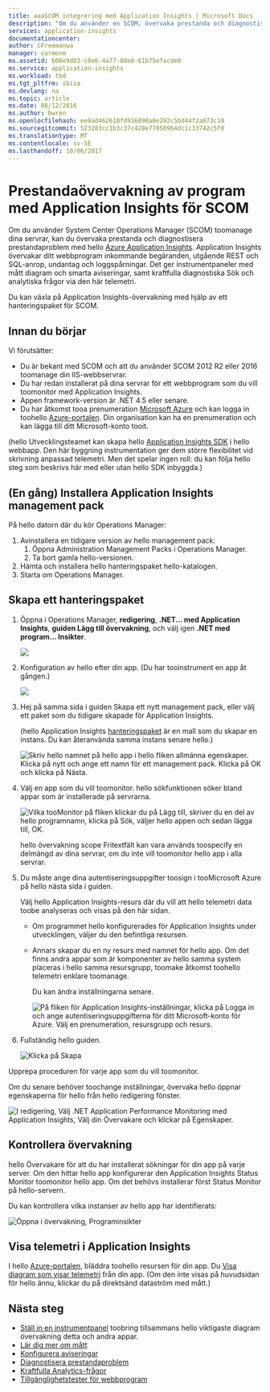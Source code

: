 ```yaml
---
title: aaaSCOM integrering med Application Insights | Microsoft Docs
description: "Om du använder en SCOM, övervaka prestanda och diagnostisera problem med Application Insights. Omfattande instrumentpaneler, smart aviseringar, kraftfulla verktyg för Nätverksdiagnostik och analys frågor."
services: application-insights
documentationcenter: 
author: CFreemanwa
manager: carmonm
ms.assetid: 606e9d03-c0e6-4a77-80e8-61b75efacde0
ms.service: application-insights
ms.workload: tbd
ms.tgt_pltfrm: ibiza
ms.devlang: na
ms.topic: article
ms.date: 08/12/2016
ms.author: bwren
ms.openlocfilehash: ee9ad462610fd916098a0e292c5bd44f2a873c10
ms.sourcegitcommit: 523283cc1b3c37c428e77850964dc1c33742c5f0
ms.translationtype: MT
ms.contentlocale: sv-SE
ms.lasthandoff: 10/06/2017
---
```

# <a name="application-performance-monitoring-using-application-insights-for-scom"></a>Prestandaövervakning av program med Application Insights för SCOM
Om du använder System Center Operations Manager (SCOM) toomanage dina servrar, kan du övervaka prestanda och diagnostisera prestandaproblem med hello [Azure Application Insights](app-insights-asp-net.md). Application Insights övervakar ditt webbprogram inkommande begäranden, utgående REST och SQL-anrop, undantag och loggspårningar. Det ger instrumentpaneler med mått diagram och smarta aviseringar, samt kraftfulla diagnostiska Sök och analytiska frågor via den här telemetri. 

Du kan växla på Application Insights-övervakning med hjälp av ett hanteringspaket för SCOM.

## <a name="before-you-start"></a>Innan du börjar
Vi förutsätter:

* Du är bekant med SCOM och att du använder SCOM 2012 R2 eller 2016 toomanage din IIS-webbservrar.
* Du har redan installerat på dina servrar för ett webbprogram som du vill toomonitor med Application Insights.
* Appen framework-version är .NET 4.5 eller senare.
* Du har åtkomst tooa prenumeration [Microsoft Azure](https://azure.com) och kan logga in toohello [Azure-portalen](https://portal.azure.com). Din organisation kan ha en prenumeration och kan lägga till ditt Microsoft-konto tooit.

(hello Utvecklingsteamet kan skapa hello [Application Insights SDK](app-insights-asp-net.md) i hello webbapp. Den här byggning instrumentation ger dem större flexibilitet vid skrivning anpassad telemetri. Men det spelar ingen roll: du kan följa hello steg som beskrivs här med eller utan hello SDK inbyggda.)

## <a name="one-time-install-application-insights-management-pack"></a>(En gång) Installera Application Insights management pack
På hello datorn där du kör Operations Manager:

1. Avinstallera en tidigare version av hello management pack:
   1. Öppna Administration Management Packs i Operations Manager. 
   2. Ta bort gamla hello-versionen.
2. Hämta och installera hello hanteringspaket hello-katalogen.
3. Starta om Operations Manager.

## <a name="create-a-management-pack"></a>Skapa ett hanteringspaket
1. Öppna i Operations Manager, **redigering**, **.NET... med Application Insights**, **guiden Lägg till övervakning**, och välj igen **.NET med program... Insikter**.
   
    ![](./media/app-insights-scom/020.png)
2. Konfiguration av hello efter din app. (Du har tooinstrument en app åt gången.)
   
    ![](./media/app-insights-scom/030.png)
3. Hej på samma sida i guiden Skapa ett nytt management pack, eller välj ett paket som du tidigare skapade för Application Insights.
   
     (hello Application Insights [hanteringspaket](https://technet.microsoft.com/library/cc974491.aspx) är en mall som du skapar en instans. Du kan återanvända samma instans senare hello.)

    ![Skriv hello namnet på hello app i hello fliken allmänna egenskaper. Klicka på nytt och ange ett namn för ett management pack. Klicka på OK och klicka på Nästa.](./media/app-insights-scom/040.png)

1. Välj en app som du vill toomonitor. hello sökfunktionen söker bland appar som är installerade på servrarna.
   
    ![Vilka tooMonitor på fliken klickar du på Lägg till, skriver du en del av hello programnamn, klicka på Sök, väljer hello appen och sedan lägga till, OK.](./media/app-insights-scom/050.png)
   
    hello övervakning scope Fritextfält kan vara används toospecify en delmängd av dina servrar, om du inte vill toomonitor hello app i alla servrar.
2. Du måste ange dina autentiseringsuppgifter toosign i tooMicrosoft Azure på hello nästa sida i guiden.
   
    Välj hello Application Insights-resurs där du vill att hello telemetri data toobe analyseras och visas på den här sidan. 
   
   * Om programmet hello konfigurerades för Application Insights under utvecklingen, väljer du den befintliga resursen.
   * Annars skapar du en ny resurs med namnet för hello app. Om det finns andra appar som är komponenter av hello samma system placeras i hello samma resursgrupp, toomake åtkomst toohello telemetri enklare toomanage.
     
     Du kan ändra inställningarna senare.
     
     ![På fliken för Application Insights-inställningar, klicka på Logga in och ange autentiseringsuppgifterna för ditt Microsoft-konto för Azure. Välj en prenumeration, resursgrupp och resurs.](./media/app-insights-scom/060.png)
3. Fullständig hello guiden.
   
    ![Klicka på Skapa](./media/app-insights-scom/070.png)

Upprepa proceduren för varje app som du vill toomonitor.

Om du senare behöver toochange inställningar, övervaka hello öppnar egenskaperna för hello från hello redigering fönster.

![I redigering, Välj .NET Application Performance Monitoring med Application Insights, Välj din Övervakare och klickar på Egenskaper.](./media/app-insights-scom/080.png)

## <a name="verify-monitoring"></a>Kontrollera övervakning
hello Övervakare för att du har installerat sökningar för din app på varje server. Om den hittar hello app konfigurerar den Application Insights Status Monitor toomonitor hello app. Om det behövs installerar först Status Monitor på hello-servern.

Du kan kontrollera vilka instanser av hello app har identifierats:

![Öppna i övervakning, Programinsikter](./media/app-insights-scom/100.png)

## <a name="view-telemetry-in-application-insights"></a>Visa telemetri i Application Insights
I hello [Azure-portalen](https://portal.azure.com), bläddra toohello resursen för din app. Du [Visa diagram som visar telemetri](app-insights-dashboards.md) från din app. (Om den inte visas på huvudsidan för hello ännu, klickar du på direktsänd dataström med mått.)

## <a name="next-steps"></a>Nästa steg
* [Ställ in en instrumentpanel](app-insights-dashboards.md) toobring tillsammans hello viktigaste diagram övervakning detta och andra appar.
* [Lär dig mer om mått](app-insights-metrics-explorer.md)
* [Konfigurera aviseringar](app-insights-alerts.md)
* [Diagnostisera prestandaproblem](app-insights-detect-triage-diagnose.md)
* [Kraftfulla Analytics-frågor](app-insights-analytics.md)
* [Tillgänglighetstester för webbprogram](app-insights-monitor-web-app-availability.md)

